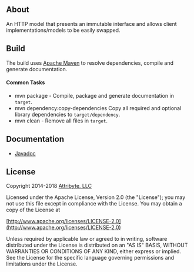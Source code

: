 ## About

An HTTP model that presents an immutable interface and allows client implementations/models to be easily swapped.

## Build

The build uses [Apache Maven](https://maven.apache.org/) to resolve
dependencies, compile and generate documentation.

#### Common Tasks

* mvn package - Compile, package and generate documentation in `target`.
* mvn dependency:copy-dependencies Copy all required and optional library dependencies to `target/dependency`.
* mvn clean - Remove all files in `target`.
 
## Documentation

* [Javadoc](https://attribyte.com/projects/http-model/javadoc/index.html)
 
## License

Copyright 2014-2018 [Attribyte, LLC](https://attribyte.com)

Licensed under the Apache License, Version 2.0 (the "License");
you may not use this file except in compliance with the License.
You may obtain a copy of the License at

[http://www.apache.org/licenses/LICENSE-2.0](http://www.apache.org/licenses/LICENSE-2.0)

Unless required by applicable law or agreed to in writing, software distributed under the License is distributed on an "AS IS" BASIS,
WITHOUT WARRANTIES OR CONDITIONS OF ANY KIND, either express or implied.
See the License for the specific language governing permissions and limitations under the License.
